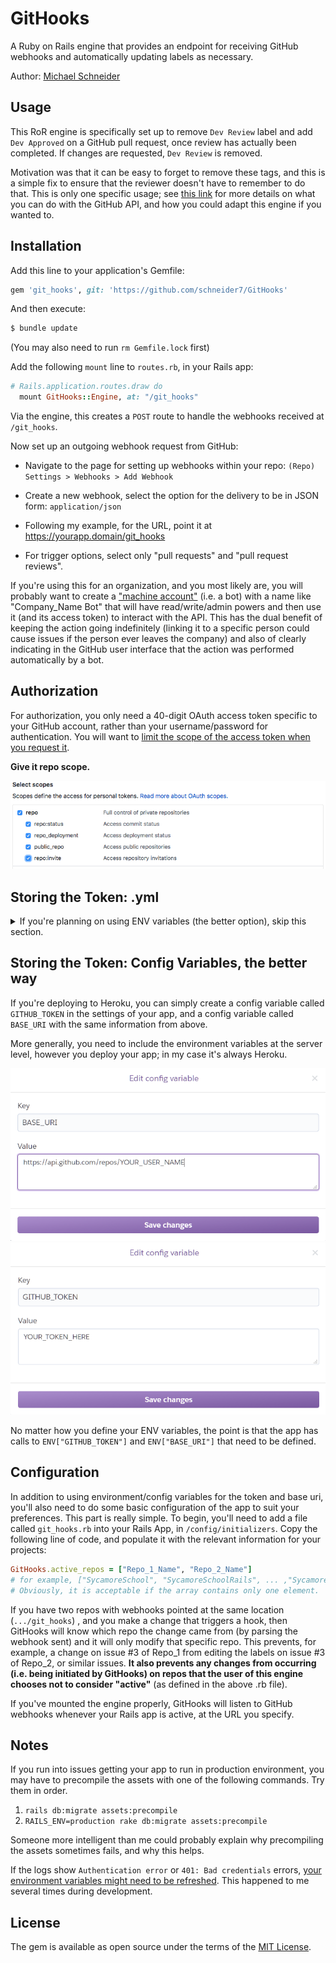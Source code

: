 # GitHooks
A Ruby on Rails engine that provides an endpoint for receiving GitHub webhooks and automatically updating labels as necessary.

Author: [Michael Schneider](http://www.michaelschneider.me)

## Usage
This RoR engine is specifically set up to remove `Dev Review` label and add `Dev Approved` on a GitHub pull request, once review has actually been completed. If changes are requested, `Dev Review` is removed. 

Motivation was that it can be easy to forget to remove these tags, and this is a simple fix to ensure that the reviewer doesn't have to remember to do that. This is only one specific usage; see [this link](https://developer.github.com/v3/activity/events/types) for more details on what you can do with the GitHub API, and how you could adapt this engine if you wanted to.

## Installation
Add this line to your application's Gemfile:

```ruby
gem 'git_hooks', git: 'https://github.com/schneider7/GitHooks'
```

And then execute:
```bash
$ bundle update
```

(You may also need to run `rm Gemfile.lock` first) 


Add the following `mount` line to `routes.rb`, in your Rails app:

```ruby
# Rails.application.routes.draw do
  mount GitHooks::Engine, at: "/git_hooks"
```

Via the engine, this creates a `POST` route to handle the webhooks received at `/git_hooks`.

Now set up an outgoing webhook request from GitHub:

  - Navigate to the page for setting up webhooks within your repo: `(Repo) Settings > Webhooks > Add Webhook` 

  - Create a new webhook, select the option for the delivery to be in JSON form: `application/json`
  
  - Following my example, for the URL, point it at https://yourapp.domain/git_hooks
  
  - For trigger options, select only "pull requests" and "pull request reviews". 
    

  If you're using this for an organization, and you most likely are, you will probably want to create a ["machine account"](https://developer.github.com/v3/guides/managing-deploy-keys/) (i.e. a bot) with a name like "Company_Name Bot" that will have read/write/admin powers and then use it (and its access token) to interact with the API. This has the dual benefit of keeping the action going indefinitely (linking it to a specific person could cause issues if the person ever leaves the company) and also of clearly indicating in the GitHub user interface that the action was performed automatically by a bot.

## Authorization
  For authorization, you only need a 40-digit OAuth access token specific to your GitHub account, rather than your username/password for authentication. You will want to [limit the scope of the access token when you request it](https://developer.github.com/apps/building-oauth-apps/understanding-scopes-for-oauth-apps/).

  **Give it repo scope.**
  
  ![Screencap of options](/pat-scope.png)


## Storing the Token: .yml
  
  <details> 
  <summary> If you're planning on using ENV variables (the better option), skip this section. </summary>
    
  Under `/config`, create a file named `env.yml` and populate it with info specific to your repo:

  ```ruby 
    production:
      GITHUB_TOKEN: "your_40-digit_token"
      BASE_URI: "https://api.github.com/repos/FILL_IN_USER_NAME"

    development:
      GITHUB_TOKEN: "your_40-digit_token"
      BASE_URI: "https://api.github.com/repos/FILL_IN_USER_NAME"
  ```
  This will allow you to access the 40-digit string with ENV["GITHUB_TOKEN"]; putting this in an environment variable as opposed to explicitly declaring it, is a (semi)necessary step to "hide" the token from GitHub.

  Then add the following line to `.gitignore`:

  ```ruby
      /config/env.yml
  ```
  As you may know, you're not allowed to commit a change to GitHub if it includes a valid OAuth token; GitHub will automatically revoke that token if they see this happen, and you'll need to get a new one. This step prevents GitHub from pushing the file that includes the token, avoiding this issue.

  </details>


## Storing the Token: Config Variables, the better way
  If you're deploying to Heroku, you can simply create a config variable called `GITHUB_TOKEN` in the settings of your app, and a config variable called `BASE_URI` with the same information from above.

  More generally, you need to include the environment variables at the server level, however you deploy your app; in my case it's always Heroku.

  ![Defining BASE_URI](/BASE_URI.PNG)
  ![Defining GITHUB_TOKEN](/GITHUB_TOKEN.PNG)

  No matter how you define your ENV variables, the point is that the app has calls to `ENV["GITHUB_TOKEN"]` and `ENV["BASE_URI"]` that need to be defined.

## Configuration

In addition to using environment/config variables for the token and base uri, you'll also need to do some basic configuration of the app to suit your preferences. This part is really simple. To begin, you'll need to add a file called `git_hooks.rb` into your Rails App, in `/config/initializers`. Copy the following line of code, and populate it with the relevant information for your projects:

```ruby
GitHooks.active_repos = ["Repo_1_Name", "Repo_2_Name"]
# for example, ["SycamoreSchool", "SycamoreSchoolRails", ... ,"SycamoreCampus"]
# Obviously, it is acceptable if the array contains only one element.
```

If you have two repos with webhooks pointed at the same location (`.../git_hooks`) , and you make a change that triggers a hook, then GitHooks will know which repo the change came from (by parsing the webhook sent) and it will only modify that specific repo. This prevents, for example, a change on issue #3 of Repo_1 from editing the labels on issue #3 of Repo_2, or similar issues. **It also prevents any changes from occurring (i.e. being initiated by GitHooks) on repos that the user of this engine chooses not to consider "active"** (as defined in the above .rb file).

If you've mounted the engine properly, GitHooks will listen to GitHub webhooks whenever your Rails app is active, at the URL you specify.

## Notes

If you run into issues getting your app to run in production environment, you may have to precompile the assets with one of the following commands. Try them in order.
1) `rails db:migrate assets:precompile`
2) `RAILS_ENV=production rake db:migrate assets:precompile`

Someone more intelligent than me could probably explain why precompiling the assets sometimes fails, and why this helps.

If the logs show `Authentication error` or `401: Bad credentials` errors, [your environment variables might need to be refreshed](https://stackoverflow.com/questions/29289833/environment-variables-cached-in-rails-config). This happened to me several times during development.

## License
The gem is available as open source under the terms of the [MIT License](https://opensource.org/licenses/MIT).
